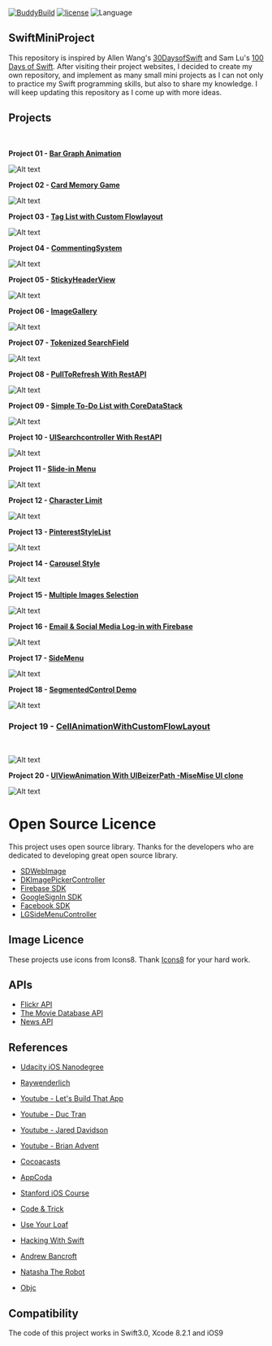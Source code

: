 [![BuddyBuild](https://dashboard.buddybuild.com/api/statusImage?appID=562a9aac2492560100211378&branch=master&build=latest)](https://dashboard.buddybuild.com/apps/562a9aac2492560100211378/build/latest)
[![license](https://img.shields.io/github/license/mashape/apistatus.svg)]()
![Language](https://img.shields.io/badge/language-Swift%203-orange.svg)
## SwiftMiniProject

This repository is inspired by Allen Wang's [30DaysofSwift](https://github.com/allenwong/30DaysofSwift/blob/master/README.md) and Sam Lu's [100 Days of Swift](http://samvlu.com/). After visiting their project websites, I decided to create my own repository, and implement as many small mini projects as I can not only to practice my Swift programming skills, but also to share my knowledge. I will keep updating this repository as I come up with more ideas.

## Projects 
<br /> 

**Project 01 - [Bar Graph Animation](https://github.com/woogii/SwiftMiniProject/tree/master/Project01_BarGraphAnimation)**
<br />
 
![Alt text](GIFs/BarGraphAnimation.gif)

**Project 02 - [Card Memory Game](https://github.com/woogii/SwiftMiniProject/tree/master/Project02_CardMemoryGame)**
<br />

![Alt text](GIFs/CardMemoryGameDemo.gif)

**Project 03 - [Tag List with Custom Flowlayout](https://github.com/woogii/SwiftMiniProject/tree/master/Project03_TagListCollectionViewCell)**
<br />

![Alt text](GIFs/TagListWithCustomFlowLayout.gif)

**Project 04 - [CommentingSystem](https://github.com/woogii/SwiftMiniProject/tree/master/Project04_CommentSystem)**
<br />

![Alt text](GIFs/CommentingSystemDemo.gif)

**Project 05 - [StickyHeaderView](https://github.com/woogii/SwiftMiniProject/tree/master/Project05_StickyHeaderView)**
<br />

![Alt text](GIFs/StickyHeaderDemo.gif)

**Project 06 - [ImageGallery](https://github.com/woogii/SwiftMiniProject/tree/master/Project06_ImageGallery)**
<br />

![Alt text](GIFs/ImageGallery2.gif)

**Project 07 - [Tokenized SearchField](https://github.com/woogii/SwiftMiniProject/tree/master/Project07_TokenizedSearchField)**
<br />

![Alt text](GIFs/SearchUIWithCustomTitleView.gif)

**Project 08 - [PullToRefresh With RestAPI](https://github.com/woogii/SwiftMiniProject/tree/master/Project08_PullToRefresh)**
<br />

![Alt text](GIFs/PullToRefresh.gif)

**Project 09 - [Simple To-Do List with CoreDataStack](https://github.com/woogii/SwiftMiniProject/tree/master/Project09_ToDoList)**
<br />

![Alt text](GIFs/ToDoList.gif)

**Project 10 - [UISearchcontroller With RestAPI](https://github.com/woogii/SwiftMiniProject/tree/master/Project10_SearchWithRestAPI)**
<br />

![Alt text](GIFs/SearchcontrollerWithRestAPI.gif)

**Project 11 - [Slide-in Menu](https://github.com/woogii/SwiftMiniProject/tree/master/Project11_SlideInMenu)**
<br />

![Alt text](GIFs/SlideInMenu.gif)

**Project 12 - [Character Limit](https://github.com/woogii/SwiftMiniProject/tree/master/Project12_CharacterLimit)**
<br />

![Alt text](GIFs/CharacterLimit.gif)

**Project 13 - [PinterestStyleList](https://github.com/woogii/SwiftMiniProject/tree/master/Project13_PinterestStyleList)**
<br />

![Alt text](GIFs/PinterestStyleList.gif)

**Project 14 - [Carousel Style](https://github.com/woogii/SwiftMiniProject/tree/master/Project14_Carousel)**
<br />

![Alt text](GIFs/Carousel.gif)

**Project 15 - [Multiple Images Selection](https://github.com/woogii/SwiftMiniProject/tree/master/Project15_MultipleImageSelection)**
<br />

![Alt text](GIFs/MultipleImageSelection.gif)

**Project 16 - [Email & Social Media Log-in with Firebase](https://github.com/woogii/SwiftMiniProject/tree/master/Project16_LogInDemo)**
<br />

![Alt text](GIFs/LoginWithFirebase.gif)

**Project 17 - [SideMenu](https://github.com/woogii/SwiftMiniProject/tree/master/Project17_SideMenuAndSegmentedControl)**
<br />

![Alt text](GIFs/SideMenu.gif)

**Project 18 - [SegmentedControl Demo](https://github.com/woogii/SwiftMiniProject/tree/master/Project18_SegmentedControl)**
<br />

![Alt text](GIFs/SegmentedControl.gif)

### Project 19 - [CellAnimationWithCustomFlowLayout](https://github.com/woogii/SwiftMiniProject/tree/master/Project19_CellAnimationWithCustomFlowLayout)
<br />

![Alt text](GIFs/CellAnimationWithCustomFlowLayout.gif)

**Project 20 - [UIViewAnimation With UIBeizerPath -MiseMise UI clone](https://github.com/woogii/SwiftMiniProject/tree/master/Project20_UIViewAnimation)**
<br />

![Alt text](GIFs/UIViewAnimation.gif)


# Open Source Licence

This project uses open source library. Thanks for the developers who are dedicated to developing great open source library. 

*  [SDWebImage](https://github.com/rs/SDWebImage)
*  [DKImagePickerController](https://github.com/zhangao0086/DKImagePickerController)
*  [Firebase SDK](https://firebase.google.com/)
*  [GoogleSignIn SDK](https://developers.google.com/identity/sign-in/ios/)
*  [Facebook SDK](https://github.com/facebook/facebook-ios-sdk)
*  [LGSideMenuController](https://github.com/Friend-LGA/LGSideMenuController)

## Image Licence 

These projects use icons from Icons8. Thank [Icons8](https://icons8.com/) for your hard work. 

## APIs 
 
* [Flickr API](https://www.flickr.com/services/api/)
* [The Movie Database API](https://www.themoviedb.org/documentation/api/) 
* [News API](https://newsapi.org/)

## References 

* [Udacity iOS Nanodegree](https://www.udacity.com/course/ios-developer-nanodegree--nd003)

* [Raywenderlich](https://www.raywenderlich.com/)

* [Youtube - Let's Build That App](https://www.youtube.com/channel/UCuP2vJ6kRutQBfRmdcI92mA)

* [Youtube - Duc Tran](https://www.youtube.com/channel/UCvPFGq6luCqAVGiFpzTvkIA)

* [Youtube - Jared Davidson](https://www.youtube.com/user/Archetapp)

* [Youtube - Brian Advent](https://www.youtube.com/channel/UCysEngjfeIYapEER9K8aikw)

* [Cocoacasts](https://cocoacasts.com/)

* [AppCoda](https://www.appcoda.com/)

* [Stanford iOS Course](https://itunes.apple.com/us/course/developing-ios-10-apps-with-swift/id1198467120)

* [Code & Trick](https://codentrick.com/create-a-tag-flow-layout-with-uicollectionview/)

* [Use Your Loaf](https://useyourloaf.com/)

* [Hacking With Swift](https://www.hackingwithswift.com/)

* [Andrew Bancroft](http://www.andrewcbancroft.com/)

* [Natasha The Robot](https://www.natashatherobot.com/)

* [Objc](https://www.objc.io/)


## Compatibility 
The code of this project works in Swift3.0, Xcode 8.2.1 and iOS9 
